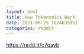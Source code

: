 ```yaml
--- 
layout: post 
title: How Tokenomics Work 
date: 2021-06-25 1624635951 
categories: reddit 
--- 
```

https://redd.it/o7qayb